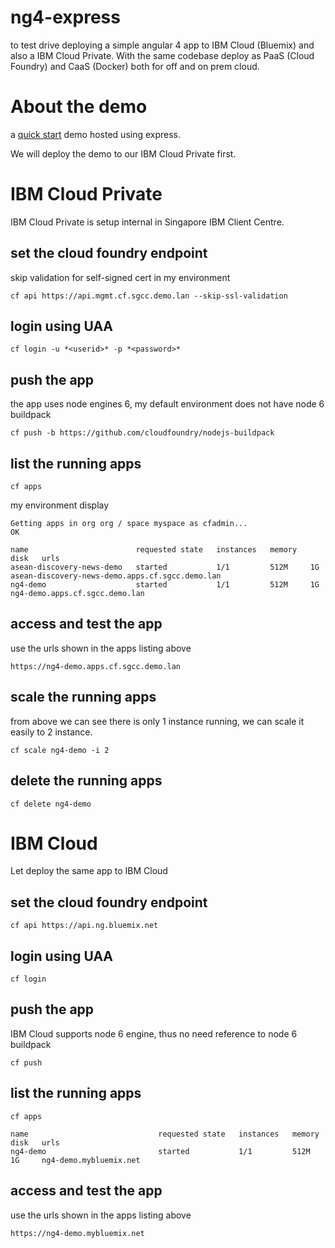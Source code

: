 
# ng4-express
to test drive deploying a simple angular 4 app to IBM Cloud (Bluemix) and also a IBM Cloud Private. With the same codebase deploy as PaaS (Cloud Foundry) and CaaS (Docker) both for off and on prem cloud.

# About the demo
a [quick start](https://angular.io/guide/quickstart) demo hosted using express.

We will deploy the demo to our IBM Cloud Private first.

# IBM Cloud Private
IBM Cloud Private is setup internal in Singapore IBM Client Centre.

## set the cloud foundry endpoint
skip validation for self-signed cert in my environment
```
cf api https://api.mgmt.cf.sgcc.demo.lan --skip-ssl-validation
```
## login using UAA
```
cf login -u *<userid>* -p *<password>*
```
## push the app
the app uses node engines 6, my default environment does not have node 6 buildpack
```
cf push -b https://github.com/cloudfoundry/nodejs-buildpack
```
## list the running apps
```
cf apps
```
my environment display
```
Getting apps in org org / space myspace as cfadmin...
OK

name                        requested state   instances   memory   disk   urls
asean-discovery-news-demo   started           1/1         512M     1G     asean-discovery-news-demo.apps.cf.sgcc.demo.lan
ng4-demo                    started           1/1         512M     1G     ng4-demo.apps.cf.sgcc.demo.lan
```
## access and test the app
use the urls shown in the apps listing above
```
https://ng4-demo.apps.cf.sgcc.demo.lan
```
## scale the running apps
from above we can see there is only 1 instance running, we can scale it easily to 2 instance.
```
cf scale ng4-demo -i 2
```
## delete the running apps
```
cf delete ng4-demo 
```


# IBM Cloud
Let deploy the same app to IBM Cloud

## set the cloud foundry endpoint
```
cf api https://api.ng.bluemix.net 
```
## login using UAA
```
cf login
```
## push the app
IBM Cloud supports node 6 engine, thus no need reference to node 6 buildpack
```
cf push 
```
## list the running apps
```
cf apps
```
```
name                             requested state   instances   memory   disk   urls
ng4-demo                         started           1/1         512M     1G     ng4-demo.mybluemix.net
```
## access and test the app
use the urls shown in the apps listing above
```
https://ng4-demo.mybluemix.net
```


